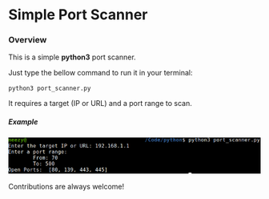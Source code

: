 # Simple Port Scanner

### Overview
This is a simple **python3** port scanner.

Just type the bellow command to run it in your terminal:

```
python3 port_scanner.py
```

It requires a target (IP or URL) and a port range to scan.

##### Example
![plot](./example.png)

Contributions are always welcome!
